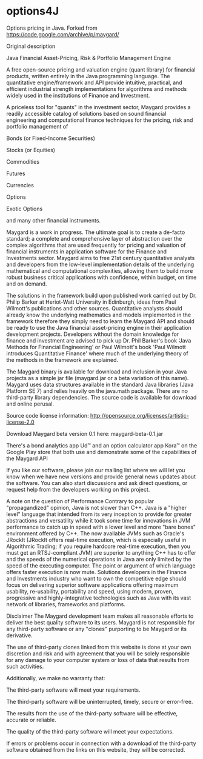 # options4J
Options pricing in Java. Forked from https://code.google.com/archive/p/maygard/

Original description

Java Financial Asset-Pricing, Risk & Portfolio Management Engine

A free open-source pricing and valuation engine (quant library) for financial products, written entirely in the Java programming language.
The quantitative engine/framework and API provide intuitive, practical, and efficient industrial strength implementations for algorithms and methods widely used in the institutions of Finance and Investment.

A priceless tool for "quants" in the investment sector, Maygard provides a readily accessible catalog of solutions based on sound financial engineering and computational finance techniques for the pricing, risk and portfolio management of

Bonds (or Fixed-Income Securities)

Stocks (or Equities)

Commodities

Futures

Currencies

Options

Exotic Options

and many other financial instruments.

Maygard is a work in progress. The ultimate goal is to create a de-facto standard; a complete and comprehensive layer of abstraction over the complex algorithms that are used frequently for pricing and valuation of financial instruments in application software for the Finance and Investments sector. Maygard aims to free 21st century quantitative analysts and developers from the low-level implementation details of the underlying mathematical and computational complexities, allowing them to build more robust business critical applications with confidence, within budget, on time and on demand.

The solutions in the framework build upon published work carried out by Dr. Philip Barker at Heriot-Watt University in Edinburgh, ideas from Paul Wilmott's publications and other sources. Quantitative analysts should already know the underlying mathematics and models implemented in the framework therefore they simply need to learn the Maygard API and should be ready to use the Java financial asset-pricing engine in their application development projects. Developers without the domain knowledge for finance and investment are advised to pick up Dr. Phil Barker's book 'Java Methods for Financial Engineering' or Paul Wilmott's book 'Paul Wilmott introduces Quantitative Finance' where much of the underlying theory of the methods in the framework are explained.

The Maygard binary is available for download and inclusion in your Java projects as a simple jar file (maygard.jar or a beta variation of this name). Maygard uses data structures available in the standard Java libraries (Java Platform SE 7) and relies heavily on the java.math package. There are no third-party library dependencies. The source code is available for download and online perusal.

Source code license information: http://opensource.org/licenses/artistic-license-2.0

Download Maygard beta version 0.1 here: maygard-beta-0.1.jar

There's a bond analytics app Ud™ and an option calculator app Kora™ on the Google Play store that both use and demonstrate some of the capabilities of the Maygard API

If you like our software, please join our mailing list where we will let you know when we have new versions and provide general news updates about the software. You can also start discussions and ask direct questions, or request help from the developers working on this project.

A note on the question of Performance
Contrary to popular "propagandized" opinion, Java is not slower than C++. Java is a "higher level" language that intended from its very inception to provide for greater abstractions and versatility while it took some time for innovations in JVM performance to catch up in speed with a lower level and more "bare bones" environment offered by C++. The now available JVMs such as Oracle's JRockIt (JRockIt offers real-time execution, which is especially useful in Algorithmic Trading; if you require hardcore real-time execution, then you must get an RTSJ-compliant JVM) are superior to anything C++ has to offer and the speeds of the numerical operations in Java are only limited by the speed of the executing computer. The point or argument of which language offers faster execution is now mute. Solutions developers in the Finance and Investments industry who want to own the competitive edge should focus on delivering superior software applications offering maximum usability, re-usability, portability and speed, using modern, proven, progressive and highly-integrative technologies such as Java with its vast network of libraries, frameworks and platforms.

Disclaimer
The Maygard development team makes all reasonable efforts to deliver the best quality software to its users. Maygard is not responsible for any third-party software or any "clones" purporting to be Maygard or its derivative.

The use of third-party clones linked from this website is done at your own discretion and risk and with agreement that you will be solely responsible for any damage to your computer system or loss of data that results from such activities.

Additionally, we make no warranty that:

The third-party software will meet your requirements.

The third-party software will be uninterrupted, timely, secure or error-free.

The results from the use of the third-party software will be effective, accurate or reliable.

The quality of the third-party software will meet your expectations.

If errors or problems occur in connection with a download of the third-party software obtained from the links on this website, they will be corrected.

